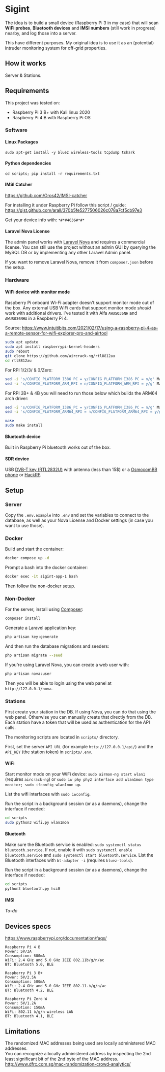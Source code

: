 # Sigint
The idea is to build a small device (Raspberry Pi 3 in my case) that will scan **WiFi probes**, **Bluetooth devices** and **IMSI numbers** (still work in progress) nearby, and log those into a server.

This have different purposes. My original idea is to use it as an (potential) intruder monitoring system for off-grid properties.

## How it works

Server & Stations.


## Requirements

This project was tested on:
* Raspberry Pi 3 B+ with Kali linux 2020
* Raspberry Pi 4 B with Raspberry Pi OS

### Software

#### Linux Packages
`sudo apt-get install -y bluez wireless-tools tcpdump tshark`

#### Python dependencies
`cd scripts; pip install -r requirements.txt`

#### IMSI Catcher
https://github.com/Oros42/IMSI-catcher

For installing it under Raspberry Pi follow this script / guide: https://gist.github.com/arall/370b5fe5277506026c078a7cf5cb97e3

Get your device info with: `*#*#4636#*#*`

#### Laravel Nova License
The admin panel works with [Laravel Nova](https://nova.laravel.com/) and requires a commercial license.
You can still use the project without an admin GUI by querying the MySQL DB or by implementing any other Laravel Admin panel.

If you want to remove Laravel Nova, remove it from `composer.json` before the setup.

### Hardware

#### WiFi device with monitor mode

Raspberry Pi onboard Wi-Fi adapter doesn't support monitor mode out of the box.
Any external USB WiFi cards that support monitor mode *should* work with additional drivers. I've tested it with Alfa `AWUSO36NH` and `AWUS036NHA` in a Raspberry Pi 4.

Source: https://www.intuitibits.com/2021/02/17/using-a-raspberry-pi-4-as-a-remote-sensor-for-wifi-explorer-pro-and-airtool

```sh
sudo apt update
sudo apt install raspberrypi-kernel-headers
sudo reboot
git clone https://github.com/aircrack-ng/rtl8812au
cd rtl8812au
```

For RPI 1/2/3/ & 0/Zero:

```sh
sed -i 's/CONFIG_PLATFORM_I386_PC = y/CONFIG_PLATFORM_I386_PC = n/g' Makefile
sed -i 's/CONFIG_PLATFORM_ARM_RPI = n/CONFIG_PLATFORM_ARM_RPI = y/g' Makefile
```

For RPI 3B+ & 4B you will need to run those below which builds the ARM64 arch driver:
```sh
sed -i 's/CONFIG_PLATFORM_I386_PC = y/CONFIG_PLATFORM_I386_PC = n/g' Makefile
sed -i 's/CONFIG_PLATFORM_ARM64_RPI = n/CONFIG_PLATFORM_ARM64_RPI = y/g' Makefile
```

```sh
make
sudo make install
```

#### Bluetooth device
Built in Raspberry Pi bluetooth works out of the box.

#### SDR device
USB [DVB-T key (RTL2832U)](https://osmocom.org/projects/rtl-sdr/wiki/Rtl-sdr) with antenna (less than 15$) or a [OsmocomBB phone](https://osmocom.org/projects/baseband/wiki/Phones) or [HackRF](https://greatscottgadgets.com/hackrf/).

## Setup

### Server

Copy the `.env.example` into `.env` and set the variables to connect to the database, as well as your Nova License and Docker settings (in case you want to use those).

### Docker

Build and start the container:
```sh
docker compose up -d
```

Prompt a bash into the docker container:
```sh
docker exec -it sigint-app-1 bash
```

Then follow the non-docker setup.

### Non-Docker
For the server, install using [Composer](https://getcomposer.org/):
```sh
composer install
```

Generate a Laravel application key:
```sh
php artisan key:generate
```

And then run the database migrations and seeders:
```sh
php artisan migrate --seed
```

If you're using Laravel Nova, you can create a web user with:
```sh
php artisan nova:user
```

Then you will be able to login using the web panel at `http://127.0.0.1/nova`.

### Stations

First create your station in the DB. If using Nova, you can do that using the web panel.
Otherwise you can manually create that directly from the DB.
Each station have a token that will be used as authentication for the API calls.

The monitoring scripts are located in `scripts/` directory.

First, set the server `API_URL` (for example `http://127.0.0.1/api/`) and the `API_KEY` (the station token) in `scripts/.env`.


#### WiFi
Start monitor mode on your WiFi device: `sudo airmon-ng start wlan1` (requires `aircrack-ng`) or `sudo iw phy phy2 interface add wlan1mon type monitor; sudo ifconfig wlan1mon up`.

List the wifi interfaces with `sudo iwconfig`.

Run the script in a background session (or as a daemons), change the interface if needed:

```sh
cd scripts
sudo python3 wifi.py wlan1mon
```

#### Bluetooth
Make sure the Bluetooth service is enabled: `sudo systemctl status bluetooth.service`. 
If not, enable it with `sudo systemctl enable bluetooth.service` and `sudo systemctl start bluetooth.service`.
List the Bluetooth interfaces with `bt-adapter -i` (requires `bluez-tools`).

Run the script in a background session (or as a daemons), change the interface if needed:

```sh
cd scripts
python3 bluetooth.py hci0
```

#### IMSI

*To-do*

## Devices specs

https://www.raspberrypi.org/documentation/faqs/

```
Raspberry Pi 4 B
Power: 5V/3A
Consumption: 600mA
WiFi: 2.4 GHz and 5.0 GHz IEEE 802.11b/g/n/ac
BT: Bluetooth 5.0, BLE

Raspberry Pi 3 B+
Power: 5V/2.5A
Consumption: 500mA
WiFi: 2.4 GHz and 5.0 GHz IEEE 802.11.b/g/n/ac
BT: Bluetooth 4.2, BLE

Raspberry Pi Zero W
Power: 5V/1.2A
Consumption: 150mA
WiFi: 802.11 b/g/n wireless LAN
BT: Bluetooth 4.1, BLE
```

## Limitations
The randomized MAC addresses being used are locally administered MAC addresses.  
You can recognize a locally administered address by inspecting the 2nd least significant bit of the 2nd byte of the MAC address.
http://www.dfrc.com.sg/mac-randomization-crowd-analytics/
